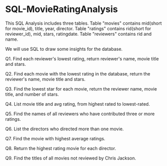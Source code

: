# SQL-MovieRatingAnalysis

This SQL Analysis includes three tables. 
Table "movies" contains mid(short for movie_id), title, year, director. Table "ratings" contains rid(short for reviewer_id), mid, stars, ratingdate. Table "reviewers" contains rid and name. 

We will use SQL to draw some insights for the database.

Q1. Find each reviewer's lowest rating, return reviewer's name, movie title and stars.

Q2. Find each movie with the lowest rating in the database, return the reviewer's name, movie title and stars.

Q3. Find the lowest star for each movie, return the reviewer name, movie title, and number of stars.

Q4. List movie title and avg rating, from highest rated to lowest-rated.

Q5. Find the names of all reviewers who have contributed three or more ratings.

Q6. List the directors who directed more than one movie.

Q7. Find the movie with highest average ratings.

Q8. Return the highest rating movie for each director.

Q9. Find the titles of all movies not reviewed by Chris Jackson.



